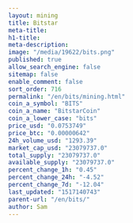 ```yaml
---
layout: mining
title: Bitstar
meta-title: 
h1-title: 
meta-description: 
image: "/media/19622/bits.png"
published: true
allow_search_engine: false
sitemap: false
enable_comment: false
sort_order: 716
permalink: "/en/bits/mining.html"
coin_a_symbol: "BITS"
coin_a_name: "BitstarCoin"
coin_a_lower_case: "bits"
price_usd: "0.0753749"
price_btc: "0.00000642"
24h_volume_usd: "1293.39"
market_cap_usd: "23079737.0"
total_supply: "23079737.0"
available_supply: "23079737.0"
percent_change_1h: "0.45"
percent_change_24h: "-4.52"
percent_change_7d: "-12.04"
last_updated: "1517140743"
parent-url: "/en/bits/"
author: Sam
---
```


